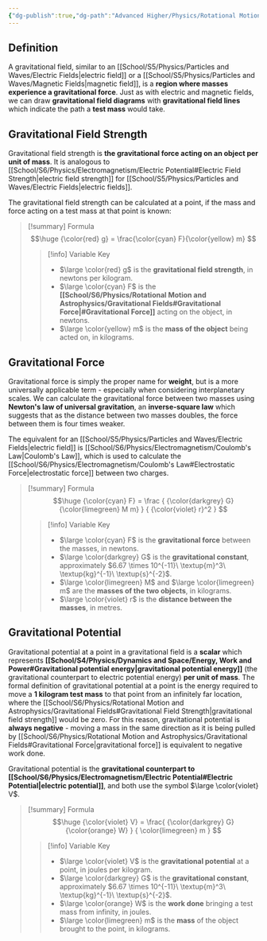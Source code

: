 ```yaml
---
{"dg-publish":true,"dg-path":"Advanced Higher/Physics/Rotational Motion and Astrophysics/Gravitational Fields.md","dg-permalink":"physics/gravitational-fields","permalink":"/physics/gravitational-fields/"}
---
```


## Definition
A gravitational field, similar to an [[School/S5/Physics/Particles and Waves/Electric Fields\|electric field]] or a [[School/S5/Physics/Particles and Waves/Magnetic Fields\|magnetic field]], is a **region where masses experience a gravitational force**. Just as with electric and magnetic fields, we can draw **gravitational field diagrams** with **gravitational field lines** which indicate the path a **test mass** would take.

## Gravitational Field Strength
Gravitational field strength is **the gravitational force acting on an object per unit of mass**. It is analogous to [[School/S6/Physics/Electromagnetism/Electric Potential#Electric Field Strength\|electric field strength]] for [[School/S5/Physics/Particles and Waves/Electric Fields\|electric fields]].

The gravitational field strength can be calculated at a point, if the mass and force acting on a test mass at that point is known:

> [!summary] Formula
> $$\huge
> {\color{red} g} = \frac{\color{cyan} F}{\color{yellow} m}
> $$
> > [!info] Variable Key
> > - $\large \color{red} g$ is the **gravitational field strength**, in newtons per kilogram.
> > - $\large \color{cyan} F$ is the **[[School/S6/Physics/Rotational Motion and Astrophysics/Gravitational Fields#Gravitational Force\|#Gravitational Force]]** acting on the object, in newtons.
> > - $\large \color{yellow} m$ is the **mass of the object** being acted on, in kilograms.

## Gravitational Force
Gravitational force is simply the proper name for **weight**, but is a more universally applicable term - especially when considering interplanetary scales. We can calculate the gravitational force between two masses using **Newton's law of universal gravitation**, an **inverse-square law** which suggests that as the distance between two masses doubles, the force between them is four times weaker.

The equivalent for an [[School/S5/Physics/Particles and Waves/Electric Fields\|electric field]] is [[School/S6/Physics/Electromagnetism/Coulomb's Law\|Coulomb's Law]], which is used to calculate the [[School/S6/Physics/Electromagnetism/Coulomb's Law#Electrostatic Force\|electrostatic force]] between two charges.

> [!summary] Formula
> $$\huge
> {\color{cyan} F} = \frac {
> 	{\color{darkgrey} G} {\color{limegreen} M m}
> } {
> 	{\color{violet} r}^2
> }
> $$
> 
> > [!info] Variable Key
> > - $\large \color{cyan} F$ is the **gravitational force** between the masses, in newtons.
> > - $\large \color{darkgrey} G$ is the **gravitational constant**, approximately $6.67 \times 10^{-11}\ \textup{m}^3\ \textup{kg}^{-1}\ \textup{s}^{-2}$.
> > - $\large \color{limegreen} M$ and $\large \color{limegreen} m$ are the **masses of the two objects**, in kilograms.
> > - $\large \color{violet} r$ is the **distance between the masses**, in metres.

## Gravitational Potential
Gravitational potential at a point in a gravitational field is a **scalar** which represents **[[School/S4/Physics/Dynamics and Space/Energy, Work and Power#Gravitational potential energy\|gravitational potential energy]]** (the gravitational counterpart to electric potential energy) **per unit of mass**. The formal definition of gravitational potential at a point is the energy required to move a **1 kilogram test mass** to that point from an infinitely far location, where the [[School/S6/Physics/Rotational Motion and Astrophysics/Gravitational Fields#Gravitational Field Strength\|gravitational field strength]] would be zero. For this reason, gravitational potential is **always negative** - moving a mass in the same direction as it is being pulled by [[School/S6/Physics/Rotational Motion and Astrophysics/Gravitational Fields#Gravitational Force\|gravitational force]] is equivalent to negative work done.

Gravitational potential is the **gravitational counterpart to [[School/S6/Physics/Electromagnetism/Electric Potential#Electric Potential\|electric potential]]**, and both use the symbol $\large \color{violet} V$.

> [!summary] Formula
> $$\huge
> {\color{violet} V} = \frac{
> 	{\color{darkgrey} G} {\color{orange} W}
> } {
> 	\color{limegreen} m
> }
> $$
> > [!info] Variable Key
> > - $\large \color{violet} V$ is the **gravitational potential** at a point, in joules per kilogram.
> > - $\large \color{darkgrey} G$ is the **gravitational constant**, approximately $6.67 \times 10^{-11}\ \textup{m}^3\ \textup{kg}^{-1}\ \textup{s}^{-2}$.
> > - $\large \color{orange} W$ is the **work done** bringing a test mass from infinity, in joules.
> > - $\large \color{limegreen} m$ is the **mass** of the object brought to the point, in kilograms.


